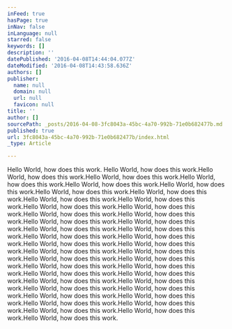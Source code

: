 ```yaml
---
inFeed: true
hasPage: true
inNav: false
inLanguage: null
starred: false
keywords: []
description: ''
datePublished: '2016-04-08T14:44:04.077Z'
dateModified: '2016-04-08T14:43:58.636Z'
authors: []
publisher:
  name: null
  domain: null
  url: null
  favicon: null
title: ''
author: []
sourcePath: _posts/2016-04-08-3fc8043a-45bc-4a70-992b-71e0b682477b.md
published: true
url: 3fc8043a-45bc-4a70-992b-71e0b682477b/index.html
_type: Article

---
```

Hello World, how does this work. Hello World, how does this work.Hello World, how does this work.Hello World, how does this work.Hello World, how does this work.Hello World, how does this work.Hello World, how does this work.Hello World, how does this work.Hello World, how does this work.Hello World, how does this work.Hello World, how does this work.Hello World, how does this work.Hello World, how does this work.Hello World, how does this work.Hello World, how does this work.Hello World, how does this work.Hello World, how does this work.Hello World, how does this work.Hello World, how does this work.Hello World, how does this work.Hello World, how does this work.Hello World, how does this work.Hello World, how does this work.Hello World, how does this work.Hello World, how does this work.Hello World, how does this work.Hello World, how does this work.Hello World, how does this work.Hello World, how does this work.Hello World, how does this work.Hello World, how does this work.Hello World, how does this work.Hello World, how does this work.Hello World, how does this work.Hello World, how does this work.Hello World, how does this work.Hello World, how does this work.Hello World, how does this work.Hello World, how does this work.Hello World, how does this work.Hello World, how does this work.Hello World, how does this work.